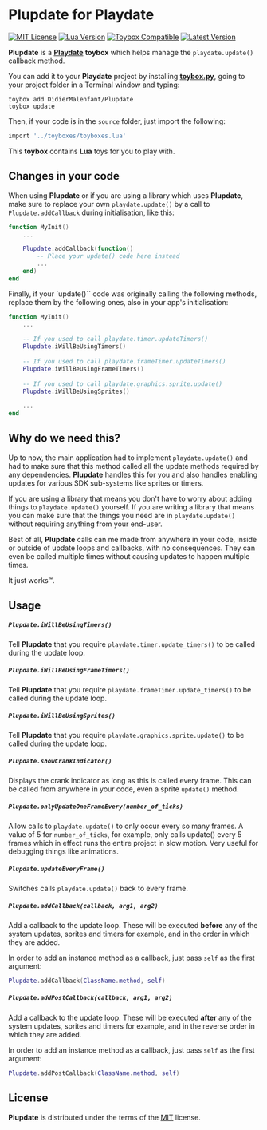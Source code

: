 # Plupdate for Playdate

[![MIT License](https://img.shields.io/github/license/DidierMalenfant/Plupdate)](https://spdx.org/licenses/MIT.html) [![Lua Version](https://img.shields.io/badge/Lua-5.4-yellowgreen)](https://lua.org) [![Toybox Compatible](https://img.shields.io/badge/toybox.py-compatible-brightgreen)](https://toyboxpy.io) [![Latest Version](https://img.shields.io/github/v/tag/DidierMalenfant/Plupdate)](https://github.com/DidierMalenfant/Plupdate/tags)

**Plupdate** is a [**Playdate**](https://play.date) **toybox** which helps manage the `playdate.update()` callback method.

You can add it to your **Playdate** project by installing [**toybox.py**](https://toyboxpy.io), going to your project folder in a Terminal window and typing:

```console
toybox add DidierMalenfant/Plupdate
toybox update
```

Then, if your code is in the `source` folder, just import the following:

```lua
import '../toyboxes/toyboxes.lua'
```

This **toybox** contains **Lua** toys for you to play with.

## Changes in your code

When using **Plupdate** or if you are using a library which uses **Plupdate**, make sure to replace your own `playdate.update()` by a call to `Plupdate.addCallback` during initialisation, like this:

```lua
function MyInit()
    ...

    Plupdate.addCallback(function()
        -- Place your update() code here instead
        ...
    end)
end
```

Finally, if your `update()`` code was originally calling the following methods, replace them by the following ones, also in your app's initialisation:

```Lua
function MyInit()
    ...
    
    -- If you used to call playdate.timer.updateTimers()
    Plupdate.iWillBeUsingTimers()
    
    -- If you used to call playdate.frameTimer.updateTimers()
    Plupdate.iWillBeUsingFrameTimers()
    
    -- If you used to call playdate.graphics.sprite.update()
    Plupdate.iWillBeUsingSprites()
    
    ...
end
```

## Why do we need this?

Up to now, the main application had to implement `playdate.update()` and had to make sure that this method called all the update methods required by any dependencies. **Plupdate** handles this for you and also handles enabling updates for various SDK sub-systems like sprites or timers.

If you are using a library that means you don't have to worry about adding things to `playdate.update()` yourself. If you are writing a library that means you can make sure that the things you need are in `playdate.update()` without requiring anything from your end-user.

Best of all, **Plupdate** calls can me made from anywhere in your code, inside or outside of update loops and callbacks, with no consequences. They can even be called multiple times without causing updates to happen multiple times.

It just works™.

## Usage

##### `Plupdate.iWillBeUsingTimers()`

Tell **Plupdate** that you require `playdate.timer.update_timers()` to be called during the update loop.

##### `Plupdate.iWillBeUsingFrameTimers()`

Tell **Plupdate** that you require `playdate.frameTimer.update_timers()` to be called during the update loop.

##### `Plupdate.iWillBeUsingSprites()`

Tell **Plupdate** that you require `playdate.graphics.sprite.update()` to be called during the update loop.

##### `Plupdate.showCrankIndicator()`

Displays the crank indicator as long as this is called every frame. This can be called from anywhere in your code, even a sprite `update()` method.

##### `Plupdate.onlyUpdateOneFrameEvery(number_of_ticks)`

Allow calls to `playdate.update()` to only occur every so many frames. A value of 5 for `number_of_ticks`, for example, only calls update() every 5 frames which in effect runs the entire project in slow motion. Very useful for debugging things like animations.

##### `Plupdate.updateEveryFrame()`

Switches calls `playdate.update()` back to every frame.

##### `Plupdate.addCallback(callback, arg1, arg2)`

Add a callback to the update loop. These will be executed **before** any of the system updates, sprites and timers for example, and in the order in which they are added.

In order to add an instance method as a callback, just pass `self` as the first argument:

```lua
Plupdate.addCallback(ClassName.method, self)
```

##### `Plupdate.addPostCallback(callback, arg1, arg2)`

Add a callback to the update loop. These will be executed **after** any of the system updates, sprites and timers for example, and in the reverse order in which they are added.

In order to add an instance method as a callback, just pass `self` as the first argument:

```lua
Plupdate.addPostCallback(ClassName.method, self)
```

## License

**Plupdate** is distributed under the terms of the [MIT](https://spdx.org/licenses/MIT.html) license.
